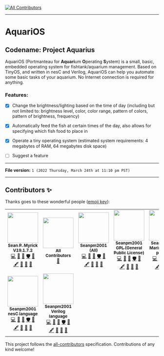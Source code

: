 
<!-- ALL-CONTRIBUTORS-BADGE:START - Do not remove or modify this section -->
[![All Contributors](https://img.shields.io/badge/all_contributors-9-orange.svg?style=flat-square)](#contributors-)
<!-- ALL-CONTRIBUTORS-BADGE:END -->
***

# AquariOS

## Codename: Project Aquarius

AquariOS (Portmanteau for **Aquari**um **O**perating **S**ystem) is a small, basic, embedded operating system for fishtank/aquarium management. Based on TinyOS, and written in nesC and Verilog, AquariOS can help you automate some basic tasks of your aquarium. No Internet connection is required for anything.

### Features:

- [x] Change the brightness/lighting based on the time of day (including but not limited to: brightness level, color, color range, pattern of colors, pattern of brightness, frequency)

- [x] Automatically feed the fish at certain times of the day, also allows for specifying which fish food to place in

- [x] Operate a tiny operating system (estimated system requirements: 4 megabytes of RAM, 64 megabytes disk space)

- [ ] Suggest a feature

***

**File version:** `1 (2022 Thursday, March 24th at 11:10 pm PST)`

***

## Contributors ✨

Thanks goes to these wonderful people ([emoji key](https://allcontributors.org/docs/en/emoji-key)):

<!-- ALL-CONTRIBUTORS-LIST:START - Do not remove or modify this section -->
<!-- prettier-ignore-start -->
<!-- markdownlint-disable -->
<table>
  <tr>
    <td align="center"><a href="https://gist.github.com/seanpm2001/7e40a0e13c066a57577d8200b1afc6a3"><img src="https://avatars.githubusercontent.com/u/65933340?v=4?s=100" width="100px;" alt=""/><br /><sub><b>Sean P. Myrick V19.1.7.2</b></sub></a><br /><a href="https://github.com/seanpm2001/AquariOS/commits?author=seanpm2001" title="Code">💻</a> <a href="https://github.com/seanpm2001/AquariOS/commits?author=seanpm2001" title="Documentation">📖</a> <a href="#projectManagement-seanpm2001" title="Project Management">📆</a> <a href="#security-seanpm2001" title="Security">🛡️</a> <a href="#data-seanpm2001" title="Data">🔣</a> <a href="#content-seanpm2001" title="Content">🖋</a> <a href="#design-seanpm2001" title="Design">🎨</a> <a href="#maintenance-seanpm2001" title="Maintenance">🚧</a> <a href="#ideas-seanpm2001" title="Ideas, Planning, & Feedback">🤔</a></td>
    <td align="center"><a href="https://allcontributors.org"><img src="https://avatars.githubusercontent.com/u/46410174?v=4?s=100" width="100px;" alt=""/><br /><sub><b>All Contributors</b></sub></a><br /><a href="https://github.com/seanpm2001/AquariOS/commits?author=all-contributors" title="Documentation">📖</a></td>
    <td align="center"><a href="https://github.com/seanpm2001/"><img src="https://avatars.githubusercontent.com/u/71843643?v=4?s=100" width="100px;" alt=""/><br /><sub><b>Seanpm2001 (All)</b></sub></a><br /><a href="https://github.com/seanpm2001/AquariOS/commits?author=seanpm2001-all" title="Code">💻</a> <a href="https://github.com/seanpm2001/AquariOS/commits?author=seanpm2001-all" title="Documentation">📖</a> <a href="#projectManagement-seanpm2001-all" title="Project Management">📆</a> <a href="#security-seanpm2001-all" title="Security">🛡️</a> <a href="#data-seanpm2001-all" title="Data">🔣</a> <a href="#content-seanpm2001-all" title="Content">🖋</a> <a href="#design-seanpm2001-all" title="Design">🎨</a> <a href="#maintenance-seanpm2001-all" title="Maintenance">🚧</a> <a href="#ideas-seanpm2001-all" title="Ideas, Planning, & Feedback">🤔</a></td>
    <td align="center"><a href="https://github.com/Seanpm2001-GPL"><img src="https://avatars.githubusercontent.com/u/86742875?v=4?s=100" width="100px;" alt=""/><br /><sub><b>Seanpm2001 GPL (General Public License)</b></sub></a><br /><a href="https://github.com/seanpm2001/AquariOS/commits?author=seanpm2001-GPL" title="Code">💻</a> <a href="https://github.com/seanpm2001/AquariOS/commits?author=seanpm2001-GPL" title="Documentation">📖</a> <a href="#projectManagement-seanpm2001-GPL" title="Project Management">📆</a> <a href="#security-seanpm2001-GPL" title="Security">🛡️</a> <a href="#data-seanpm2001-GPL" title="Data">🔣</a> <a href="#content-seanpm2001-GPL" title="Content">🖋</a> <a href="#design-seanpm2001-GPL" title="Design">🎨</a> <a href="#maintenance-seanpm2001-GPL" title="Maintenance">🚧</a> <a href="#ideas-seanpm2001-GPL" title="Ideas, Planning, & Feedback">🤔</a></td>
    <td align="center"><a href="https://github.com/seanpm2001/SeansLifeArchive_Extras_MarineBiology"><img src="https://avatars.githubusercontent.com/u/84938566?v=4?s=100" width="100px;" alt=""/><br /><sub><b>Seanpm2001 Marine Biology projects</b></sub></a><br /><a href="https://github.com/seanpm2001/AquariOS/commits?author=seanpm2001-marinebiology" title="Code">💻</a> <a href="https://github.com/seanpm2001/AquariOS/commits?author=seanpm2001-marinebiology" title="Documentation">📖</a> <a href="#projectManagement-seanpm2001-marinebiology" title="Project Management">📆</a> <a href="#security-seanpm2001-marinebiology" title="Security">🛡️</a> <a href="#data-seanpm2001-marinebiology" title="Data">🔣</a> <a href="#content-seanpm2001-marinebiology" title="Content">🖋</a> <a href="#design-seanpm2001-marinebiology" title="Design">🎨</a> <a href="#maintenance-seanpm2001-marinebiology" title="Maintenance">🚧</a> <a href="#ideas-seanpm2001-marinebiology" title="Ideas, Planning, & Feedback">🤔</a></td>
    <td align="center"><a href="https://github.com/QMeadows-development"><img src="https://avatars.githubusercontent.com/u/84294313?v=4?s=100" width="100px;" alt=""/><br /><sub><b>Seanpm2001 Operating Systems</b></sub></a><br /><a href="https://github.com/seanpm2001/AquariOS/commits?author=seanpm2001-operating-systems" title="Code">💻</a> <a href="https://github.com/seanpm2001/AquariOS/commits?author=seanpm2001-operating-systems" title="Documentation">📖</a> <a href="#projectManagement-seanpm2001-operating-systems" title="Project Management">📆</a> <a href="#security-seanpm2001-operating-systems" title="Security">🛡️</a> <a href="#data-seanpm2001-operating-systems" title="Data">🔣</a> <a href="#content-seanpm2001-operating-systems" title="Content">🖋</a> <a href="#design-seanpm2001-operating-systems" title="Design">🎨</a> <a href="#maintenance-seanpm2001-operating-systems" title="Maintenance">🚧</a> <a href="#ideas-seanpm2001-operating-systems" title="Ideas, Planning, & Feedback">🤔</a></td>
    <td align="center"><a href="https://github.com/seanpm2001/"><img src="https://avatars.githubusercontent.com/u/71908312?v=4?s=100" width="100px;" alt=""/><br /><sub><b>SeanWallaWalla Operating Systems</b></sub></a><br /><a href="https://github.com/seanpm2001/AquariOS/commits?author=seanwallawalla-operating-systems" title="Code">💻</a> <a href="https://github.com/seanpm2001/AquariOS/commits?author=seanwallawalla-operating-systems" title="Documentation">📖</a> <a href="#projectManagement-seanwallawalla-operating-systems" title="Project Management">📆</a> <a href="#security-seanwallawalla-operating-systems" title="Security">🛡️</a> <a href="#data-seanwallawalla-operating-systems" title="Data">🔣</a> <a href="#content-seanwallawalla-operating-systems" title="Content">🖋</a> <a href="#design-seanwallawalla-operating-systems" title="Design">🎨</a> <a href="#maintenance-seanwallawalla-operating-systems" title="Maintenance">🚧</a> <a href="#ideas-seanwallawalla-operating-systems" title="Ideas, Planning, & Feedback">🤔</a></td>
  </tr>
  <tr>
    <td align="center"><a href="https://github.com/Seanpm2001-nesC-lang"><img src="https://avatars.githubusercontent.com/u/101905398?v=4?s=100" width="100px;" alt=""/><br /><sub><b>Seanpm2001 nesC language</b></sub></a><br /><a href="https://github.com/seanpm2001/AquariOS/commits?author=seanpm2001-nesc-lang" title="Code">💻</a> <a href="https://github.com/seanpm2001/AquariOS/commits?author=seanpm2001-nesc-lang" title="Documentation">📖</a> <a href="#projectManagement-seanpm2001-nesc-lang" title="Project Management">📆</a> <a href="#security-seanpm2001-nesc-lang" title="Security">🛡️</a> <a href="#data-seanpm2001-nesc-lang" title="Data">🔣</a> <a href="#content-seanpm2001-nesc-lang" title="Content">🖋</a> <a href="#design-seanpm2001-nesc-lang" title="Design">🎨</a> <a href="#maintenance-seanpm2001-nesc-lang" title="Maintenance">🚧</a> <a href="#ideas-seanpm2001-nesc-lang" title="Ideas, Planning, & Feedback">🤔</a></td>
    <td align="center"><a href="https://github.com/seanpm2001/SNU_2D_ProgrammingTools_IDE_Verilog"><img src="https://avatars.githubusercontent.com/u/85038871?v=4?s=100" width="100px;" alt=""/><br /><sub><b>Seanpm2001 Verilog language</b></sub></a><br /><a href="https://github.com/seanpm2001/AquariOS/commits?author=seanpm2001-verilog-lang" title="Code">💻</a> <a href="https://github.com/seanpm2001/AquariOS/commits?author=seanpm2001-verilog-lang" title="Documentation">📖</a> <a href="#projectManagement-seanpm2001-verilog-lang" title="Project Management">📆</a> <a href="#security-seanpm2001-verilog-lang" title="Security">🛡️</a> <a href="#data-seanpm2001-verilog-lang" title="Data">🔣</a> <a href="#content-seanpm2001-verilog-lang" title="Content">🖋</a> <a href="#design-seanpm2001-verilog-lang" title="Design">🎨</a> <a href="#maintenance-seanpm2001-verilog-lang" title="Maintenance">🚧</a> <a href="#ideas-seanpm2001-verilog-lang" title="Ideas, Planning, & Feedback">🤔</a></td>
  </tr>
</table>

<!-- markdownlint-restore -->
<!-- prettier-ignore-end -->

<!-- ALL-CONTRIBUTORS-LIST:END -->

This project follows the [all-contributors](https://github.com/all-contributors/all-contributors) specification. Contributions of any kind welcome!
